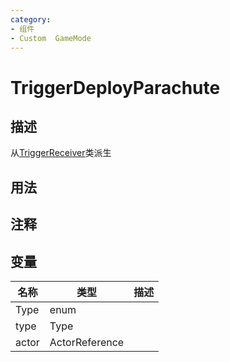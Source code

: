 ```yaml
---
category: 
- 组件
- Custom  GameMode
---
```

# TriggerDeployParachute
## 描述
从[TriggerReceiver](./TriggerReceiver.md)类派生
## 用法

## 注释

## 变量
| 名称 | 类型 | 描述 |
| ----------- | ----------- | ----------- |
| Type | enum |  |  
| type | Type |  |  
| actor | ActorReference |  |  

